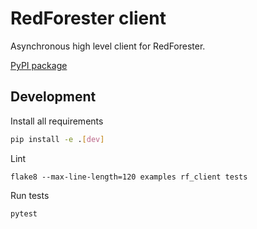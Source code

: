 # RedForester client

Asynchronous high level client for RedForester.

[PyPI package](https://pypi.org/project/rf-client/)

## Development

Install all requirements
```bash
pip install -e .[dev]
```

Lint
```
flake8 --max-line-length=120 examples rf_client tests
```

Run tests
```
pytest
```

